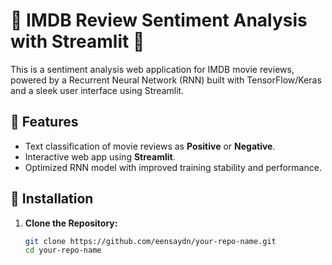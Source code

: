 # 🎥 IMDB Review Sentiment Analysis with Streamlit 🚀

This is a sentiment analysis web application for IMDB movie reviews, powered by a Recurrent Neural Network (RNN) built with TensorFlow/Keras and a sleek user interface using Streamlit.

## 📌 Features
- Text classification of movie reviews as **Positive** or **Negative**.
- Interactive web app using **Streamlit**.
- Optimized RNN model with improved training stability and performance.

## 🚀 Installation
1. **Clone the Repository:**
   ```bash
   git clone https://github.com/eensaydn/your-repo-name.git
   cd your-repo-name
